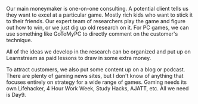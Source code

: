 Our main moneymaker is one-on-one consulting. A potential client tells us they want to excel at a particular game. Mostly rich kids who want to stick it to their friends. Our expert team of researchers play the game and figure out how to win, or we just dig up old research on it. For PC games, we can use something like GoToMyPC to directly comment on the customer's technique.

All of the ideas we develop in the research can be organized and put up on Learnstream as paid lessons to draw in some extra money.

To attract customers, we also put some content up on a blog or podcast. There are plenty of gaming news sites, but I don't know of anything that focuses entirely on strategy for a wide range of games. Gaming needs its own Lifehacker, 4 Hour Work Week, Study Hacks, AJATT, etc. All we need is Day9.
